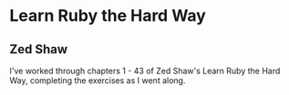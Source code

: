 # Learn Ruby the Hard Way
## Zed Shaw

I've worked through chapters 1 - 43 of Zed Shaw's Learn Ruby the Hard Way, completing the exercises as I went along.
